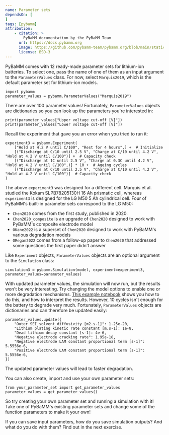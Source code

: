```yaml
---
name: Parameter sets
dependsOn: [
]
tags: [pybamm]
attribution: 
    - citation: >
        PyBaMM documentation by the PyBaMM Team
      url: https://docs.pybamm.org
      image: https://github.com/pybamm-team/pybamm.org/blob/main/static/images/pybamm_logo.svg
      license: BSD-3
---
```


PyBaMM comes with 12 ready-made parameter sets for lithium-ion batteries. To select one, pass the name of one of them as an input argument to the `ParameterValues` class. For now, select `Marquis2019`, which is the default parameter set for lithium-ion models.

```
import pybamm
parameter_values = pybamm.ParameterValues("Marquis2019")
```

There are over 100 parameter values! Fortunately, `ParameterValues` objects are dictionaries so you can look up the parameters you're interested in:

```
print(parameter_values["Upper voltage cut-off [V]"])
print(parameter_values["Lower voltage cut-off [V]"])
```

Recall the experiment that gave you an error when you tried to run it:

```
experiment3 = pybamm.Experiment(
    ["Hold at 4.2 V until C/100", "Rest for 4 hours",] +  # Initialize
    [("Discharge at C/10 until 2.5 V", "Charge at C/10 until 4.2 V", "Hold at 4.2 V until C/100")] +  # Capacity check
    [("Discharge at 1C until 2.5 V", "Charge at 0.3C until 4.2 V", "Hold at 4.2 V until C/100",)] * 10 +  # Ageing cycles
    [("Discharge at C/10 until 2.5 V", "Charge at C/10 until 4.2 V", "Hold at 4.2 V until C/100")]  # Capacity check
)
```

The above `experiment3` was designed for a different cell. Marquis et al. studied the Kokam SLPB78205130H 16 Ah prismatic cell, whereas `experiment3` is designed for the LG M50 5 Ah cylindrical cell. Four of PyBaMM's built-in parameter sets correspond to the LG M50:
* `Chen2020` comes from the first study, published in 2020.
* `Chen2020_composite` is an upgrade of `Chen2020` designed to work with PyBaMM's composite electrode model
* `OKane2022` is a superset of `Chen2020` designed to work with PyBaMM's various degradation models
* `ORegan2022` comes from a follow-up paper to `Chen2020` that addressed some questions the first paper didn't answer

Like `Experiment` objects, `ParameterValues` objects are an optional argument to the `Simulation` class:

```
simulation3 = pybamm.Simulation(model, experiment=experiment3, parameter_values=parameter_values)
```

With updated parameter values, the simulation will now run, but the results won't be very interesting. Try changing the model options to enable one or more degradation mechanisms. [This example notebook](https://docs.pybamm.org/en/latest/source/examples/notebooks/models/coupled-degradation.html) shows you how to do this, and how to interpret the results. However, 10 cycles isn't enough for the battery to degrade very much. Fortunately, `ParameterValues` objects are dictionaries and can therefore be updated easily:

```
parameter_values.update({
    "Outer SEI solvent diffusivity [m2.s-1]": 1.25e-20,
    "Lithium plating kinetic rate constant [m.s-1]: 1e-8,
    "Dead lithium decay constant [s-1]: 4e-6,
    "Negative electrode cracking rate": 1.95e-18,
    "Negative electrode LAM constant proportional term [s-1]": 5.5556e-6,
    "Positive electrode LAM constant proportional term [s-1]": 5.5556e-6,
})
```

The updated parameter values will lead to faster degradation.

You can also create, import and use your own parameter sets:

```
from your_parameter_set import get_parameter_values
parameter_values = get_parameter_values()
```

So try creating your own parameter set and running a simulation with it! Take one of PyBaMM's existing parameter sets and change some of the function parameters to make it your own!

If you can save input parameters, how do you save simulation outputs? And what do you do with them? Find out in the next exercise.